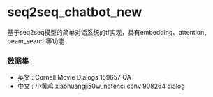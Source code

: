 # seq2seq_chatbot_new
基于seq2seq模型的简单对话系统的tf实现，具有embedding、attention、beam_search等功能


### 数据集

- 英文 : Cornell Movie Dialogs  159657 QA
- 中文 : 小黄鸡 xiaohuangji50w_nofenci.conv  908264 dialog
